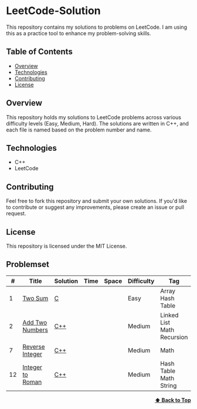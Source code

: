 # LeetCode-Solution

This repository contains my solutions to problems on LeetCode. I am using this as a practice tool to enhance my problem-solving skills.

## Table of Contents

- [Overview](#overview)
- [Technologies](#technologies)
- [Contributing](#contributing)
- [License](#license)

## Overview

This repository holds my solutions to LeetCode problems across various difficulty levels (Easy, Medium, Hard). The solutions are written in C++, and each file is named based on the problem number and name.



## Technologies

- C++
- LeetCode

## Contributing

Feel free to fork this repository and submit your own solutions. If you'd like to contribute or suggest any improvements, please create an issue or pull request.

## License

This repository is licensed under the MIT License.

## Problemset
|  #  | Title           |  Solution       |  Time           | Space           | Difficulty    | Tag          | 
|-----|---------------- | --------------- | --------------- | --------------- | ------------- |--------------|
1 | [Two Sum](https://leetcode.com/problems/two-sum/description/) | [C](https://github.com/KanishkRajTech/LeetCode_Solution/blob/main/Array/1_Two_Sum.c) | | | Easy |  Array <br> Hash Table
2 | [Add Two Numbers](https://leetcode.com/problems/two-sum/description/) | [C++](https://github.com/KanishkRajTech/LeetCode_Solution/blob/main/Linked%20List/2_Add_Two_Numbers.cpp) | | | Medium |  Linked List <br> Math <br> Recursion
7 | [Reverse Integer](https://leetcode.com/problems/reverse-integer/description/) | [C++](https://github.com/KanishkRajTech/LeetCode_Solution/blob/main/Math%20/7_Reverse_Integer.cpp) | | | Medium | Math
12 | [Integer to Roman](https://leetcode.com/problems/integer-to-roman/description/) | [C++](https://github.com/KanishkRajTech/LeetCode_Solution/blob/main/Math%20/12_Integer_to_Roman.cpp) | | | Medium | Hash Table <br>  Math <br> String
<div align="right">
    <b><a href="#LeetCode-Solution">⬆️ Back to Top</a></b>
</div>
<br/>
